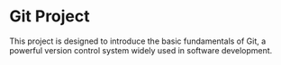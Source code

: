 # Git Project

This project is designed to introduce the basic fundamentals of Git, a powerful version control system widely used in software development.
